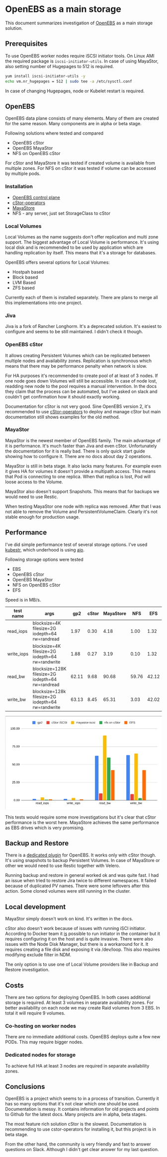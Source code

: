 # OpenEBS as a main storage

This document summarizes investigation of [OpenEBS](https://openebs.io/) as a main storage solution.

## Prerequisites

To use OpenEBS worker nodes require iSCSI initiator tools. On Linux AMI the required package is `iscsi-initiator-utils`.
In case of using MayaStor, also setting number of Hugepages to 512 is required.

```bash
yum install iscsi-initiator-utils -y
echo vm.nr_hugepages = 512 | sudo tee -a /etc/sysctl.conf
```

In case of changing Hugepages, node or Kubelet restart is required.

## OpenEBS

OpenEBS data plane consists of many elements. Many of them are created for the same reason.
Many components are in alpha or beta stage.

Following solutions where tested and compared

* OpenEBS cStor
* OpenEBS MayaStor
* NFS on OpenEBS cStor

For cStor and MayaStore it was tested if created volume is available from multiple zones.
For NFS on cStor it was tested if volume can be accessed by multiple pods.

### Installation

* [OpenEBS control plane](https://docs.openebs.io/docs/next/installation.html)
* [cStor-operators](https://github.com/openebs/cstor-operators/blob/master/docs/quick.md)
* [MayaStore](https://mayastor.gitbook.io/introduction/quickstart/deploy-mayastor)
* NFS - any server, just set StorageClass to cStor

### Local Volumes

Local Volumes as the name suggests don't offer replication and multi zone support. The biggest advantage of Local Volume is performance.
It's using local disk and is recommended to be used by application which are handling replication by itself. This means that it's a storage for databases.

OpenEBS offers several options for Local Volumes:

* Hostpah based
* Block based
* LVM Based
* ZFS based

Currently each of them is installed separately. There are plans to merge all this implementations into one project.

### Jiva

Jiva is a fork of Rancher Longhorm. It's a deprecated solution. It's easiest to configure and seems to be still maintained.
I didn't check it though.

### OpenEBS cStor

It allows creating Persistent Volumes which can be replicated between multiple nodes and availability zones.
Replication is synchronous which means that there may be performance penalty when network is slow.

For HA purposes it's recommended to create pool of at least of 3 nodes. If one node goes down Volumes will still be accessible.
In case of node lost, readding new node to the pool requires a manual intervention. In the docs they claim that the process can be automated,
but I've asked on slack and couldn't get confirmation how it should exactly working.

Documentation for cStor is not very good. Sine OpenEBS version 2, it's recommended to use [cStor-operators](https://github.com/openebs/cstor-operators) to deploy and manage cStor but main documentation still shows examples for the old method.

### MayaStor

MayaStor is the newest member of OpenEBS family. The main advantage of it is performance. It's much faster than Jiva and even cStor. 
Unfortunately the documentation for it is really bad. There is only quick start guide showing how to configure it. There are no docs about day 2 operations.

MayaStor is still in beta stage. It also lacks many features. For example even it gives HA for volumes it doesn't provide a multipath access.
This means that Pod is connecting to one replica. When that replica is lost, Pod will loose access to the Volume. 

MayaStor also doesn't support Snapshots. This means that for backups we would need to use Restic.

When testing MayaStor one node with replica was removed. After that I was not able to remove the Volume and PersistentVolumeClaim. Clearly it's not stable enough for production usage.

## Performance

I've did simple performance test of several storage options. I've used [kubestr](https://github.com/kastenhq/kubestr), which underhood is using [aio](https://github.com/axboe/fio/).

Following storage options were tested

* EBS
* OpenEBS cStor
* OpenEBS MayaStor
* NFS on OpenEBS cStor
* EFS

Speed is in MB/s.

| test name   | args                                               | gp2   | cStor | MayaStore | NFS   | EFS   |
| ----------- | -------------------------------------------------- | ----- | ----- | --------- | ----- | ----- |
| read_iops   | blocksize=4K filesize=2G iodepth=64 rw=randread    | 1.97  | 0.30  | 4.18      | 1.00  | 1.32  |
| write_iops  | blocksize=4K filesize=2G iodepth=64 rw=randwrite   | 1.88  | 0.27  | 3.19      | 0.10  | 1.32  |
| read_bw     | blocksize=128K filesize=2G iodepth=64 rw=randread  | 62.11 | 9.68  | 90.68     | 59.76 | 42.12 |
| write_bw    | blocksize=128k filesize=2G iodepth=64 rw=randwrite | 63.13 | 8.45  | 65.31     | 3.03  | 42.02 |

![Performance graph](./assets/cs-perf.png)

This tests would require some more investigations but it's clear that cStor performance is the worst here. MayaStore achieves the same performance as EBS drives which is very promising.

## Backup and Restore

There is a [dedicated plugin](https://github.com/openebs/velero-plugin) for OpenEBS. It works only with cStor though. It's using snapshots to backup Persistent Volumes. In case of MayaStore or other we would need to use Restic together with Velero.

Running backup and restore in general worked ok and was quite fast. I had an issue when tried to restore Jira twice to different namespaces. It failed because of duplicated PV names. There were some leftovers after this action. Some cloned volumes were still running in the cluster.

## Local development

MayaStor simply doesn't work on kind. It's written in the docs.

cStor also doesn't work because of issues with running iSCI initiator.  According to Docker team it [is](https://www.docker.com/blog/road-to-containing-iscsi/) possible to run initiator in the container but it requires configuring it on the host and is quite invasive. There were also issues with the Node Disk Manager, but there is a workaround for it. It requires creating a file disk and exposing it via /dev/loop. This also requires modifying exclude filter in NDM.

The only option is to use one of Local Volume providers like in Backup and Restore investigation.

## Costs

There are two options for deploying OpenEBS. In both cases additional storage is required. At least 3 volumes in separate availability zones.
For better availability on each node we may create Raid volumes from 3 EBS. In total it will require 9 volumes.

### Co-hosting on worker nodes

There are no immediate additional costs. OpenEBS deploys quite a few new PODs. This may require bigger nodes.

### Dedicated nodes for storage

To achieve full HA at least 3 nodes are required in separate availability zones.

## Conclusions

OpenEBS is a project which seems to in a process of transition. Currently it has so many options that it's not clear which one should be used.
Documentation is messy. It contains information for old projects and points to Github for the latest docs. 
Many projects are in alpha, beta stages.

The most feature rich solution cStor is the slowest. Documentation is recommending to use cstor-operators for installing it, but this project is in beta stage.

From the other hand, the community is very friendly and fast to answer questions on Slack. Although I didn't get clear answer for my last question.
